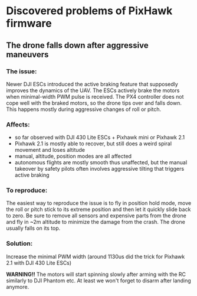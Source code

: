 # Discovered problems of PixHawk firmware  
## The drone falls down after aggressive maneuvers
### The issue:

Newer DJI ESCs introduced the active braking feature that supposedly improves the dynamics of the UAV. The ESCs actively brake the motors when minimal-width PWM pulse is received. The PX4 controller does not cope well with the braked motors, so the drone tips over and falls down. This happens mostly during aggressive changes of roll or pitch.

### Affects: 

* so far observed with DJI 430 Lite ESCs + Pixhawk mini or Pixhawk 2.1
* Pixhawk 2.1 is mostly able to recover, but still does a weird spiral movement and loses altitude
* manual, altitude, position modes are all affected
* autonomous flights are mostly smooth thus unaffected, but the manual takeover by safety pilots often involves aggressive tilting that triggers active braking

### To reproduce:

The easiest way to reproduce the issue is to fly in position hold mode, move the roll or pitch stick to its extreme position and then let it quickly slide back to zero.
Be sure to remove all sensors and expensive parts from the drone and fly in ~2m altitude to minimize the damage from the crash. The drone usually falls on its top.

### Solution:

Increase the minimal PWM width (around 1130us did the trick for Pixhawk 2.1 with DJI 430 Lite ESCs)

**WARNING!!** The motors will start spinning slowly after arming with the RC similarly to DJI Phantom etc. At least we won't forget to disarm after landing anymore.